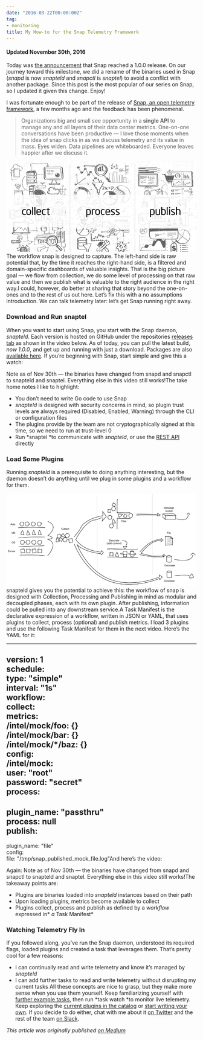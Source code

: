 ```yaml
---
date: "2016-03-22T00:00:00Z"
tag:
- monitoring
title: My How-to for the Snap Telemetry Framework
---
```


#### Updated November 30th, 2016

Today was [the announcement](https://itpeernetwork.intel.com/announcing-snap-1-0/) that Snap reached a 1.0.0 release. On our journey toward this milestone, we did a rename of the binaries used in Snap (*snapd* is now *snapteld* and *snapctl* is *snaptel*) to avoid a conflict with another package. Since this post is the most popular of our series on Snap, so I updated it given this change. Enjoy!

I was fortunate enough to be part of the release of [Snap, an open telemetry framework](https://github.com/intelsdi-x/snap), a few months ago and the feedback has been phenomenal.


> [](https://twitter.com/cpswan/status/672090687345729536)Organizations big and small see opportunity in a **single API** to manage any and all layers of their data center metrics. One-on-one conversations have been productive — I love those moments when the idea of snap clicks in as we discuss telemetry and its value in mass. Eyes widen. Data pipelines are whiteboarded. Everyone leaves happier after we discuss it.

![](/img/1*RJF5nIkG1YCo7sRpwEnV1Q.png)The workflow snap is designed to capture. The left-hand side is raw potential that, by the time it reaches the right-hand side, is a filtered and domain-specific dashboards of valuable insights. That is the big picture goal — we flow from collection, we do some level of processing on that raw value and then we publish what is valuable to the right audience in the right way.I could, however, do better at sharing that story beyond the one-on-ones and to the rest of us out here. Let’s fix this with a no assumptions introduction. We can talk telemetry later: let’s get Snap running right away.

### Download and Run snaptel

When you want to start using Snap, you start with the Snap daemon, *snapteld*. Each version is hosted on GitHub under the repositories [releases tab](https://github.com/intelsdi-x/snap/releases) as shown in the video below. As of today, you can pull the latest build, *now 1.0.0*, and get up and running with just a download. Packages are also [available here](http://snap-telemetry.io/download). If you’re beginning with Snap, start simple and give this a watch:

Note as of Nov 30th — the binaries have changed from snapd and snapctl to snapteld and snaptel. Everything else in this video still works!The take home notes I like to highlight:

* You don’t need to write Go code to use Snap
* *snapteld* is designed with security concerns in mind, so plugin trust levels are always required (Disabled, Enabled, Warning) through the CLI or configuration files
* The plugins provide by the team are not cryptographically signed at this time, so we need to run at trust-level 0
* Run *snaptel *to communicate with *snapteld*, or use the [REST API](https://github.com/intelsdi-x/snap/blob/master/docs/REST_API.md) directly
### Load Some Plugins

Running *snapteld* is a prerequisite to doing anything interesting, but the daemon doesn’t do anything until we plug in some plugins and a workflow for them.

![](/img/1*hi1Z1RXtAUP0N8G-X1A6SQ.png)snapteld gives you the potential to achieve this: the workflow of snap is designed with Collection, Processing and Publishing in mind as modular and decoupled phases, each with its own plugin. After publishing, information could be pulled into any downstream service.A Task Manifest is the declarative expression of a workflow, written in JSON or YAML, that uses plugins to collect, process (optional) and publish metrics. I load 3 plugins and use the following Task Manifest for them in the next video. Here’s the YAML for it:

---  
 version: 1  
 schedule:   
 type: "simple"  
 interval: "1s"  
 workflow:   
 collect:   
 metrics:   
 /intel/mock/foo: {}  
 /intel/mock/bar: {}  
 /intel/mock/*/baz: {}  
 config:   
 /intel/mock:   
 user: "root"  
 password: "secret"  
 process:   
 -   
 plugin\_name: "passthru"  
 process: null  
 publish:   
 -   
 plugin\_name: "file"  
 config:   
 file: "/tmp/snap\_published\_mock\_file.log"And here’s the video:

Again: Note as of Nov 30th — the binaries have changed from snapd and snapctl to snapteld and snaptel. Everything else in this video still works!The takeaway points are:

* Plugins are binaries loaded into *snapteld* instances based on their path
* Upon loading plugins, metrics become available to collect
* Plugins collect, process and publish as defined by a *workflow* expressed in* *a* Task Manifest*
### Watching Telemetry Fly In

If you followed along, you’ve run the Snap daemon, understood its required flags, loaded plugins and created a task that leverages them. That’s pretty cool for a few reasons:

* I can continually read and write telemetry and know it’s managed by *snapteld*
* I can add further tasks to read and write telemetry without disrupting my current tasks
All these concepts are nice to grasp, but they make more sense when you use them yourself. Keep familiarizing yourself with [further example tasks](https://github.com/intelsdi-x/snap/tree/master/examples/tasks), then run *task watch *to monitor live telemetry. Keep exploring the [current plugins in the catalog](https://github.com/intelsdi-x/snap/blob/master/docs/PLUGIN_CATALOG.md) or [start writing your own](https://github.com/intelsdi-x/snap/blob/master/docs/PLUGIN_AUTHORING.md). If you decide to do either, chat with me about it [on Twitter](http://twitter.com/mjbrender) and the rest of the team [on Slack](http://slack.snap-telemetry.io/).

*This article was originally published [on Medium](https://medium.com/@mbbroberg)*